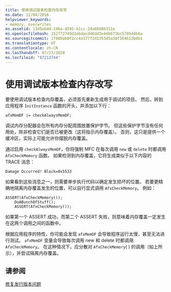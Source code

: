 ```yaml
---
title: 使用调试版本检查内存改写
ms.date: 11/04/2016
helpviewer_keywords:
- memory, overwrites
ms.assetid: 1345eb4d-24ba-4595-b1cc-2da66986311e
ms.openlocfilehash: 152f72749d2ebdacd46dd3e4db671bc5705d4b6a
ms.sourcegitcommit: 1f009ab0f2cc4a177f2d1353d5a38f164612bdb1
ms.translationtype: HT
ms.contentlocale: zh-CN
ms.lasthandoff: 07/27/2020
ms.locfileid: "87213744"
---
```

# <a name="using-the-debug-build-to-check-for-memory-overwrite"></a>使用调试版本检查内存改写

要使用调试版本检查内存覆盖，必须首先重新生成用于调试的项目。 然后，转到应用程序 `InitInstance` 函数的开头，并添加以下行：

```
afxMemDF |= checkAlwaysMemDF;
```

调试内存分配器会在所有内存分配周围放置保护字节。 但这些保护字节没有任何用处，除非检查它们是否已被更改（这将指示内存覆盖）。 否则，这只是提供一个缓冲区，实际上可能允许你摆脱内存覆盖。

通过启用 `checkAlwaysMemDF`，你将强制 MFC 在每次调用 `new` 或 `delete` 时都调用 `AfxCheckMemory` 函数。 如果检测到内存覆盖，它将生成类似于以下内容的 TRACE 消息：

```
Damage Occurred! Block=0x5533
```

如果看到这些消息之一，则需要单步执行代码以确定发生损坏的位置。 若要更精确地隔离内存覆盖发生的位置，可以自行显式调用 `AfxCheckMemory`。 例如：

```
ASSERT(AfxCheckMemory());
    DoABunchOfStuff();
    ASSERT(AfxCheckMemory());
```

如果第一个 ASSERT 成功，而第二个 ASSERT 失败，则意味着内存覆盖一定发生在这两个调用之间的函数中。

根据应用程序的特性，你可能会发现 `afxMemDF` 会导致程序运行太慢，甚至无法进行测试。 `afxMemDF` 变量会导致每次调用 new 和 delete 时都调用 `AfxCheckMemory`。 在这种情况下，应分散对 `AfxCheckMemory`( ) 的调用（如上所示），并尝试隔离内存覆盖。

## <a name="see-also"></a>请参阅

[修复发行版本问题](fixing-release-build-problems.md)
